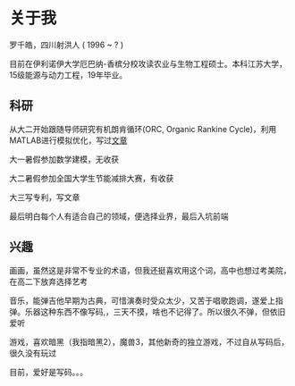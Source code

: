 # 关于我

罗千皓，四川射洪人 ( 1996 ~ ? )

目前在伊利诺伊大学厄巴纳-香槟分校攻读农业与生物工程硕士。本科江苏大学，15级能源与动力工程，19年毕业。


## 科研
从大二开始跟随导师研究有机朗肯循环(ORC, Organic Rankine Cycle)，利用MATLAB进行模拟优化，写过[文章](https://www.mdpi.com/1099-4300/20/11/818)

大一暑假参加数学建模，无收获

大二暑假参加全国大学生节能减排大赛，有收获

大三写专利，写文章

最后明白每个人有适合自己的领域，便选择业界，最后入坑前端


## 兴趣
画画，虽然这是非常不专业的术语，但我还挺喜欢用这个词，高中也想过考美院，在高二下放弃选择艺考

音乐，能弹吉他早期为古典，可惜演奏时受众太少，又苦于唱歌跑调，遂爱上指弹。乐器这种东西不像写码,，三天不摸，啥也不记得了。所以很久不弹，但依旧爱听

游戏，喜欢暗黑（我指暗黑2），魔兽3，其他新奇的独立游戏，不过自从写码后，很久没有玩过

目前，爱好是写码。。。


